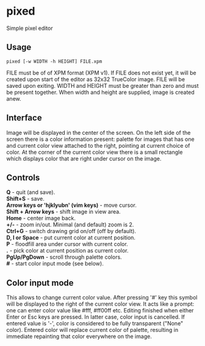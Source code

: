 pixed
=====

Simple pixel editor

Usage
-----
	pixed [-w WIDTH -h HEIGHT] FILE.xpm

FILE must be of of XPM format (XPM v1).
If FILE does not exist yet, it will be created upon start of the editor as 32x32 TrueColor image.
FILE will be saved upon exiting.
WIDTH and HEIGHT must be greater than zero and must be present together. When width and height are supplied, image is created anew.

Interface
---------
Image will be displayed in the center of the screen.
On the left side of the screen there is a color information present: palette for images that has one and current color view attached to the right, pointing at current choice of color.
At the corner of the current color view there is a small rectangle which displays color that are right under cursor on the image.

Controls
--------
**Q** - quit (and save).  
**Shift+S** - save.  
**Arrow keys or 'hjklyubn' (vim keys)** - move cursor.  
**Shift + Arrow keys** - shift image in view area.  
**Home** - center image back.  
**+/-** - zoom in/out. Minimal (and default) zoom is 2.  
**Ctrl+G** - switch drawing grid on/off (off by default).  
**D, I or Space** - put current color at current position.  
**P** - floodfill area under cursor with current color.  
**.** - pick color at current position as current color.  
**PgUp/PgDown** - scroll through palette colors.  
**\#** - start color input mode (see below).  

Color input mode
----------------
This allows to change current color value.
After pressing '#' key this symbol will be displayed to the right of the current color view. It acts like a prompt: one can enter color value like #fff, #ff00ff etc.
Editing finished when either Enter or Esc keys are pressed. In latter case, color input is cancelled.
If entered value is '-', color is considered to be fully transparent ("None" color).
Entered color will replace current color of palette, resulting in immediate repainting that color everywhere on the image.
